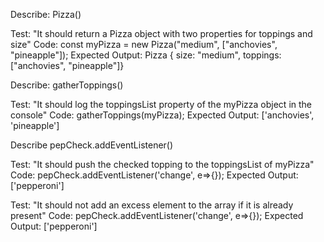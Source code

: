 Describe: Pizza()

Test: "It should return a Pizza object with two properties for toppings and size"
Code: const myPizza = new Pizza("medium", ["anchovies", "pineapple"]);
Expected Output: Pizza { size: "medium", toppings: ["anchovies", "pineapple"]}


Describe: gatherToppings()

Test: "It should log the toppingsList property of the myPizza object in the console"
Code: gatherToppings(myPizza);
Expected Output: ['anchovies', 'pineapple']

Describe pepCheck.addEventListener()

Test: "It should push the checked topping to the toppingsList of myPizza"
Code: pepCheck.addEventListener('change', e=>{});
Expected Output: ['pepperoni']

Test: "It should not add an excess element to the array if it is already present"
Code: pepCheck.addEventListener('change', e=>{});
Expected Output: ['pepperoni']